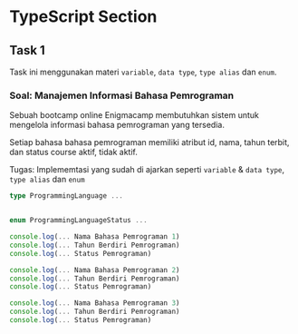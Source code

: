 # TypeScript Section

## Task 1

Task ini menggunakan materi `variable`, `data type`, `type alias` dan `enum`.

### Soal: Manajemen Informasi Bahasa Pemrograman

Sebuah bootcamp online Enigmacamp membutuhkan sistem untuk mengelola informasi bahasa pemrograman yang tersedia.

Setiap bahasa bahasa pemrograman memiliki atribut id, nama, tahun terbit, dan status course aktif, tidak aktif.

Tugas: Implememtasi yang sudah di ajarkan seperti `variable` & `data type`, `type alias` dan `enum`

```ts
type ProgrammingLanguage ...


enum ProgrammingLanguageStatus ...

console.log(... Nama Bahasa Pemrograman 1)
console.log(... Tahun Berdiri Pemrograman)
console.log(... Status Pemrograman)

console.log(... Nama Bahasa Pemrograman 2)
console.log(... Tahun Berdiri Pemrograman)
console.log(... Status Pemrograman)

console.log(... Nama Bahasa Pemrograman 3)
console.log(... Tahun Berdiri Pemrograman)
console.log(... Status Pemrograman)
```
